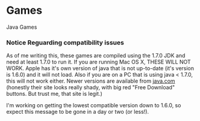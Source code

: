 # Games
Java Games

### Notice Reguarding compatibility issues ###
As of me writing this, these games are compiled using the 1.7.0 JDK and need at least 1.7.0 to run it. If you are running Mac OS X, THESE WILL NOT WORK. Apple has it's own version of java that is not up-to-date (it's version is 1.6.0) and it will not load. Also if you are on a PC that is using java < 1.7.0, this will not work either. Newer versions are available from [java.com](http://java.com/) (honestly their site looks really shady, with big red "Free Download" buttons. But trust me, that site is legit.)

I'm working on getting the lowest compatible version down to 1.6.0, so expect this message to be gone in a day or two (or less!).
